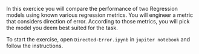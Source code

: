 In this exercice you will compare the performance of two Regression models using known various regression metrics.  You will engineer a metric that considers direction of error. According to those metrics, you will pick the model you deem best suited for the task.

To start the exercise, open `Directed-Error.ipynb` in `jupiter notebook` and follow the instructions.
